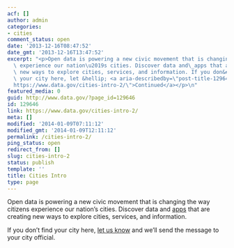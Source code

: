 ```yaml
---
acf: []
author: admin
categories:
- cities
comment_status: open
date: '2013-12-16T08:47:52'
date_gmt: '2013-12-16T13:47:52'
excerpt: "<p>Open data is powering a new civic movement that is changing the way citizens\
  \ experience our nation\u2019s cities. Discover data and\_apps that are creating\
  \ new ways to explore cities, services, and information. If you don&#8217;t find\
  \ your city here, let &hellip; <a aria-describedby=\"post-title-129646\" href=\"\
  https://www.data.gov/cities-intro-2/\">Continued</a></p>\n"
featured_media: 0
guid: http://www.data.gov/?page_id=129646
id: 129646
link: https://www.data.gov/cities-intro-2/
meta: []
modified: '2014-01-09T07:11:12'
modified_gmt: '2014-01-09T12:11:12'
permalink: /cities-intro-2/
ping_status: open
redirect_from: []
slug: cities-intro-2
status: publish
template: ''
title: Cities Intro
type: page
---
```

Open data is powering a new civic movement that is changing the way citizens experience our nation’s cities. Discover data and [apps](http://www.data.gov/cities/page/city-apps) that are creating new ways to explore cities, services, and information.


If you don’t find your city here, [let us know](http://www.data.gov/contact) and we’ll send the message to your city official.


